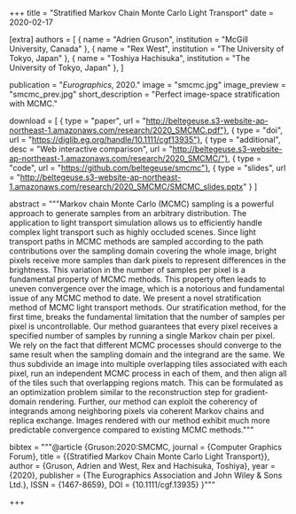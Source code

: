 +++
title = "Stratified Markov Chain Monte Carlo Light Transport"
date = 2020-02-17

[extra]
authors = [
    { name = "Adrien Gruson", institution = "McGill University, Canada" },
    { name = "Rex West", institution = "The University of Tokyo, Japan" },
    { name = "Toshiya Hachisuka", institution = "The University of Tokyo, Japan" },
]

publication = "*Eurographics*, 2020."
image = "smcmc.jpg"
image_preview = "smcmc_prev.jpg"
short_description = "Perfect image-space stratification with MCMC."

download = [
    { type = "paper", url = "http://beltegeuse.s3-website-ap-northeast-1.amazonaws.com/research/2020_SMCMC.pdf"},
    { type = "doi", url = "https://diglib.eg.org/handle/10.1111/cgf13935"}, 
    { type = "additional", desc = "Web interactive comparison", url = "http://beltegeuse.s3-website-ap-northeast-1.amazonaws.com/research/2020_SMCMC/"}, 
    { type = "code", url = "https://github.com/beltegeuse/smcmc"},
    { type = "slides", url = "http://beltegeuse.s3-website-ap-northeast-1.amazonaws.com/research/2020_SMCMC/SMCMC_slides.pptx" }
]

abstract = """Markov chain Monte Carlo (MCMC) sampling is a powerful approach to generate samples from an arbitrary distribution. The application to light transport simulation allows us to efficiently handle complex light transport such as highly occluded scenes. Since light transport paths in MCMC methods are sampled according to the path contributions over the sampling domain covering the whole image, bright pixels receive more samples than dark pixels to represent differences in the brightness. This variation in the number of samples per pixel is a fundamental property of MCMC methods. This property often leads to uneven convergence over the image, which is a notorious and fundamental issue of any MCMC method to date. We present a novel stratification method of MCMC light transport methods. Our stratification method, for the first time, breaks the fundamental limitation that the number of samples per pixel is uncontrollable. Our method guarantees that every pixel receives a specified number of samples by running a single Markov chain per pixel. We rely on the fact that different MCMC processes should converge to the same result when the sampling domain and the integrand are the same. We thus subdivide an image into multiple overlapping tiles associated with each pixel, run an independent MCMC process in each of them, and then align all of the tiles such that overlapping regions match. This can be formulated as an optimization problem similar to the reconstruction step for gradient-domain rendering. Further, our method can exploit the coherency of integrands among neighboring pixels via coherent Markov chains and replica exchange. Images rendered with our method exhibit much more predictable convergence compared to existing MCMC methods."""

bibtex = """@article {Gruson:2020:SMCMC,
    journal = {Computer Graphics Forum},
    title = {{Stratified Markov Chain Monte Carlo Light Transport}},
    author = {Gruson, Adrien and West, Rex and Hachisuka, Toshiya},
    year = {2020},
    publisher = {The Eurographics Association and John Wiley & Sons Ltd.},
    ISSN = {1467-8659},
    DOI = {10.1111/cgf.13935}
}"""

+++
